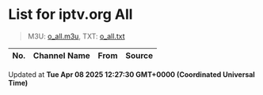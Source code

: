 # List for **iptv.org All**

> M3U: [o_all.m3u](/o_all.m3u), TXT: [o_all.txt](/txt/o_all.txt)

| No. | Channel Name | From | Source |
| --- | ------------ | ---- | ------ |


Updated at **Tue Apr 08 2025 12:27:30 GMT+0000 (Coordinated Universal Time)**
